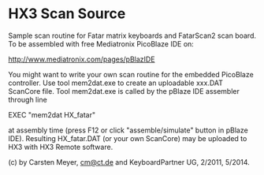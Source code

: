 HX3 Scan Source
===============

Sample scan routine for Fatar matrix keyboards and FatarScan2 scan board. To be assembled with free Mediatronix PicoBlaze IDE on:

http://www.mediatronix.com/pages/pBlazIDE

You might want to write your own scan routine for the embedded PicoBlaze controller. Use tool mem2dat.exe to create an uploadable xxx.DAT ScanCore file. Tool mem2dat.exe is called by the pBlaze IDE assembler through line

 EXEC  "mem2dat HX_fatar"

at assembly time (press F12 or click "assemble/simulate" button in pBlaze IDE). Resulting HX_fatar.DAT (or your own ScanCore) may be uploaded to HX3 with HX3 Remote software.

(c) by Carsten Meyer, cm@ct.de and KeyboardPartner UG, 2/2011, 5/2014.
